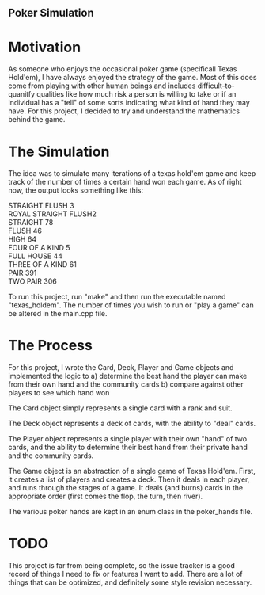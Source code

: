 ## Poker Simulation

# Motivation  
As someone who enjoys the occasional poker game (specificall Texas Hold'em), I have always enjoyed the strategy of the game. Most of this does come from playing with other human beings and includes difficult-to-quanitfy qualities like how much risk a person is willing to take or if an individual has a "tell" of some sorts indicating what kind of hand they may have. For this project, I decided to try and understand the mathematics behind the game.  

# The Simulation
The idea was to simulate many iterations of a texas hold'em game and keep track of the number of times a certain hand won each game. As of right now, the output looks something like this:

STRAIGHT FLUSH      3                   
ROYAL STRAIGHT FLUSH2                   
STRAIGHT            78                  
FLUSH               46                  
HIGH                64                  
FOUR OF A KIND      5                   
FULL HOUSE          44                  
THREE OF A KIND     61                  
PAIR                391                 
TWO PAIR            306 

To run this project, run "make" and then run the executable named "texas_holdem". The number of times you wish to run or "play a game" can be altered in the main.cpp file.

# The Process
For this project, I wrote the Card, Deck, Player and Game objects and implemented the logic to
	a) determine the best hand the player can make from their own hand and the community cards
	b) compare against other players to see which hand won

The Card object simply represents a single card with a rank and suit. 

The Deck object represents a deck of cards, with the ability to "deal" cards.

The Player object represents a single player with their own "hand" of two cards, and the ability to determine their best hand from their private hand and the community cards. 

The Game object is an abstraction of a single game of Texas Hold'em. First, it creates a list of players and creates a deck. Then it deals in each player, and runs through the stages of a game. It deals (and burns) cards in the appropriate order (first comes the flop, the turn, then river).

The various poker hands are kept in an enum class in the poker_hands file. 

# TODO
This project is far from being complete, so the issue tracker is a good record of things I need to fix or features I want to add. There are a lot of things that can be optimized, and definitely some style revision necessary. 